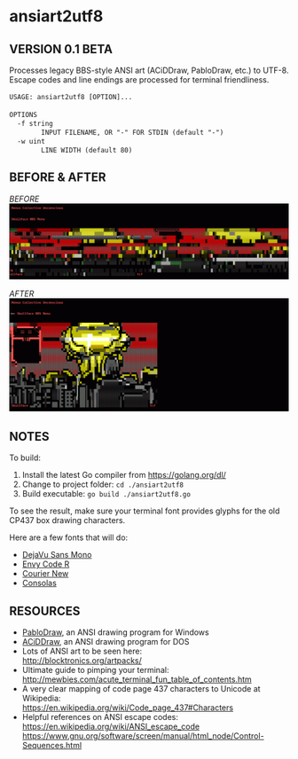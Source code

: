 ansiart2utf8
============
VERSION 0.1 BETA
----------------
Processes legacy BBS-style ANSI art (ACiDDraw, PabloDraw, etc.) to UTF-8.<br/>
Escape codes and line endings are processed for terminal friendliness.

```
USAGE: ansiart2utf8 [OPTION]...

OPTIONS
  -f string
    	INPUT FILENAME, OR "-" FOR STDIN (default "-")
  -w uint
    	LINE WIDTH (default 80)
```

BEFORE & AFTER
--------------
*BEFORE*
![Before ansiart2utf8 processing][imgBefore]

*AFTER*
![After ansiart2utf8 processing][imgAfter]

[imgBefore]: ansiart2utf8-before.gif "ANSI in Terminal Before Processing"
[imgAfter]: ansiart2utf8-after.gif "ANSI in Terminal After Processing"

NOTES
-----
To build:

1. Install the latest Go compiler from https://golang.org/dl/
2. Change to project folder: `cd ./ansiart2utf8`
3. Build executable: `go build ./ansiart2utf8.go`

To see the result, make sure your terminal font provides glyphs for the old CP437 box drawing characters.

Here are a few fonts that will do:

- [DejaVu Sans Mono](https://github.com/dejavu-fonts/dejavu-fonts)
- [Envy Code R](https://damieng.com/blog/2008/05/26/envy-code-r-preview-7-coding-font-released)
- [Courier New](https://www.microsoft.com/typography/fonts/family.aspx?FID=10)
- [Consolas](https://en.wikipedia.org/wiki/Consolas)


RESOURCES
---------
- [PabloDraw](http://picoe.ca/products/pablodraw/), an ANSI drawing program for Windows
- [ACiDDraw](http://www.acid.org/apps/apps.html), an ANSI drawing program for DOS
- Lots of ANSI art to be seen here:<br/>http://blocktronics.org/artpacks/
- Ultimate guide to pimping your terminal:<br/>http://mewbies.com/acute_terminal_fun_table_of_contents.htm
- A very clear mapping of code page 437 characters to Unicode at Wikipedia:<br/>
  https://en.wikipedia.org/wiki/Code_page_437#Characters
- Helpful references on ANSI escape codes:<br/>
  https://en.wikipedia.org/wiki/ANSI_escape_code<br/>
  https://www.gnu.org/software/screen/manual/html_node/Control-Sequences.html
